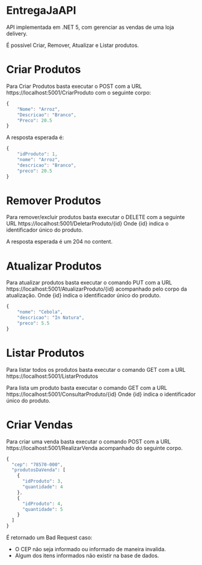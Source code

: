 # EntregaJaAPI
API implementada em .NET 5,  com gerenciar as vendas de uma loja delivery.


É possível Criar, Remover, Atualizar e Listar produtos.

# Criar Produtos

Para Criar Produtos basta executar o POST com a URL https://localhost:5001/CriarProduto com o seguinte corpo:
```javascript
{
    "Nome": "Arroz",
    "Descricao": "Branco",
    "Preco": 20.5
}
```
A resposta esperada é:

```javascript
{
    "idProduto": 1,
    "nome": "Arroz",
    "descricao": "Branco",
    "preco": 20.5
}
```

# Remover Produtos

Para remover/excluir produtos basta executar o DELETE com a seguinte URL https://localhost:5001/DeletarProduto/{id}
Onde {id} indica o identificador único do produto.

A resposta esperada é um 204 no content.


# Atualizar Produtos
Para atualizar produtos basta executar o comando PUT com  a URL https://localhost:5001/AtualizarProduto/{id} acompanhado pelo corpo da atualização.
Onde {id} indica o identificador único do produto.

```javascript
{
    "nome": "Cebola",
    "descricao": "In Natura",
    "preco": 5.5
}
```

# Listar Produtos
Para listar todos os produtos basta executar o comando GET com a URL https://localhost:5001/ListarProdutos

Para lista um produto basta executar o comando GET com a URL https://localhost:5001/ConsultarProduto/{id}
Onde {id} indica o identificador único do produto.



# Criar Vendas
Para criar uma venda basta executar o comando POST com a URL https://localhost:5001/RealizarVenda acompanhado do seguinte corpo.

```javascript
{
  "cep": "78570-000",
  "produtosDaVenda": [
    {
      "idProduto": 3,
      "quantidade": 4
    },
    {
      "idProduto": 4,
      "quantidade": 5
    }
  ]
}
```
É retornado um Bad Request caso:

* O CEP não seja informado ou informado de maneira invalida.
* Algum dos itens informados não existir na base de dados.
